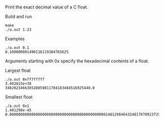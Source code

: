 Print the exact decimal value of a C float.

Build and run
```
make
./a.out 1.23
```

Examples
```
./a.out 0.1
0.100000001490116119384765625
```

Arguments starting with 0x specify the hexadecimal contents of a float.

Largest float
```
./a.out 0x7f7fffff
3.402823e+38
340282346638528859811704183484516925440.0
```

Smallest float
```
./a.out 0x1
1.401298e-45
0.00000000000000000000000000000000000000000000140129846432481707092372958328991613128026194187651577175706828388979108268586060148663818836212158203125
```
